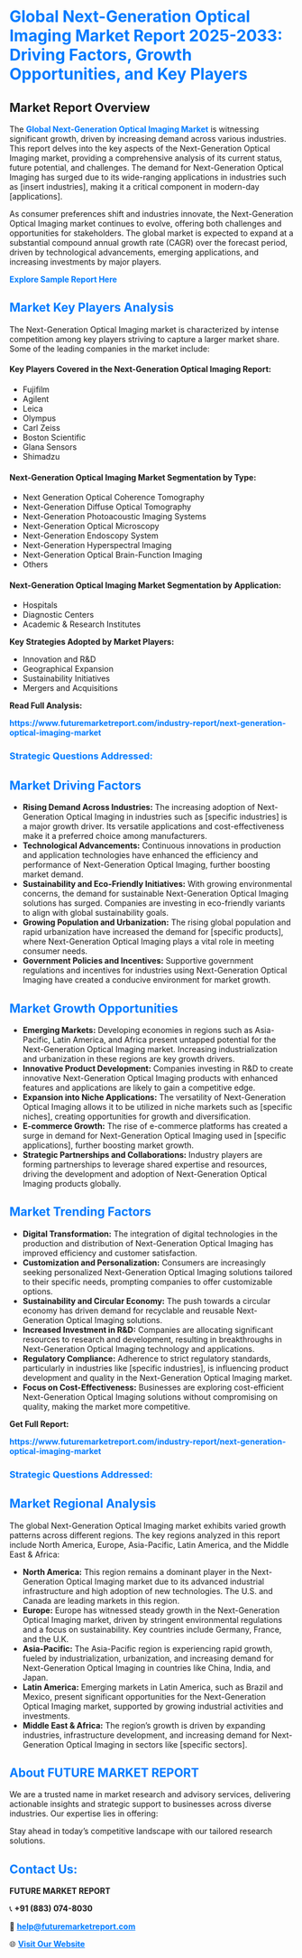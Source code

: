<h1 style="color: #007BFF;">Global Next-Generation Optical Imaging Market Report 2025-2033: Driving Factors, Growth Opportunities, and Key Players</h1>

<section id="overview">
<h2>Market Report Overview</h2>
<p>The <a href="https://www.futuremarketreport.com/industry-report/next-generation-optical-imaging-market" style="color: #007BFF; text-decoration: none;"><strong>Global Next-Generation Optical Imaging Market</strong></a> is witnessing significant growth, driven by increasing demand across various industries. This report delves into the key aspects of the Next-Generation Optical Imaging market, providing a comprehensive analysis of its current status, future potential, and challenges. The demand for Next-Generation Optical Imaging has surged due to its wide-ranging applications in industries such as [insert industries], making it a critical component in modern-day [applications].</p>
<p>As consumer preferences shift and industries innovate, the Next-Generation Optical Imaging market continues to evolve, offering both challenges and opportunities for stakeholders. The global market is expected to expand at a substantial compound annual growth rate (CAGR) over the forecast period, driven by technological advancements, emerging applications, and increasing investments by major players.</p>
</section>

<section id="overview">
<p><a href="https://www.futuremarketreport.com/request-sample/reportId=98918" style="color: #007BFF; text-decoration: none;"><strong>Explore Sample Report Here</strong></a></p>
</section>

<section id="key-players">
<h2 style="color: #007BFF;">Market Key Players Analysis</h2>
<p>The Next-Generation Optical Imaging market is characterized by intense competition among key players striving to capture a larger market share. Some of the leading companies in the market include:</p>
<h4>Key Players Covered in the Next-Generation Optical Imaging Report:</h4>
<ul><li>Fujifilm</li><li>Agilent</li><li>Leica</li><li>Olympus</li><li>Carl Zeiss</li><li>Boston Scientific</li><li>Glana Sensors</li><li>Shimadzu</li></ul>
<h4>Next-Generation Optical Imaging Market Segmentation by Type:</h4>
<ul><li>Next Generation Optical Coherence Tomography</li><li>Next-Generation Diffuse Optical Tomography</li><li>Next-Generation Photoacoustic Imaging Systems</li><li>Next-Generation Optical Microscopy</li><li>Next-Generation Endoscopy System</li><li>Next-Generation Hyperspectral Imaging</li><li>Next-Generation Optical Brain-Function Imaging</li><li>Others</li></ul>

<h4>Next-Generation Optical Imaging Market Segmentation by Application:</h4>
<ul><li>Hospitals</li><li>Diagnostic Centers</li><li>Academic &amp; Research Institutes</li></ul>
<p><strong>Key Strategies Adopted by Market Players:</strong></p>
<ul>
<li>Innovation and R&D</li>
<li>Geographical Expansion</li>
<li>Sustainability Initiatives</li>
<li>Mergers and Acquisitions</li>
</ul>
</section>

<section>
<p><strong>Read Full Analysis: </strong></p><a href="https://www.futuremarketreport.com/industry-report/next-generation-optical-imaging-market" style="color: #007BFF; text-decoration: none;"><strong>https://www.futuremarketreport.com/industry-report/next-generation-optical-imaging-market</strong></a>
<h3 style="color: #007BFF;">Strategic Questions Addressed:</h3>
</section>

<section id="driving-factors">
<h2 style="color: #007BFF;">Market Driving Factors</h2>
<ul>
<li><strong>Rising Demand Across Industries:</strong> The increasing adoption of Next-Generation Optical Imaging in industries such as [specific industries] is a major growth driver. Its versatile applications and cost-effectiveness make it a preferred choice among manufacturers.</li>
<li><strong>Technological Advancements:</strong> Continuous innovations in production and application technologies have enhanced the efficiency and performance of Next-Generation Optical Imaging, further boosting market demand.</li>
<li><strong>Sustainability and Eco-Friendly Initiatives:</strong> With growing environmental concerns, the demand for sustainable Next-Generation Optical Imaging solutions has surged. Companies are investing in eco-friendly variants to align with global sustainability goals.</li>
<li><strong>Growing Population and Urbanization:</strong> The rising global population and rapid urbanization have increased the demand for [specific products], where Next-Generation Optical Imaging plays a vital role in meeting consumer needs.</li>
<li><strong>Government Policies and Incentives:</strong> Supportive government regulations and incentives for industries using Next-Generation Optical Imaging have created a conducive environment for market growth.</li>
</ul>
</section>

<section id="growth-opportunities">
<h2 style="color: #007BFF;">Market Growth Opportunities</h2>
<ul>
<li><strong>Emerging Markets:</strong> Developing economies in regions such as Asia-Pacific, Latin America, and Africa present untapped potential for the Next-Generation Optical Imaging market. Increasing industrialization and urbanization in these regions are key growth drivers.</li>
<li><strong>Innovative Product Development:</strong> Companies investing in R&D to create innovative Next-Generation Optical Imaging products with enhanced features and applications are likely to gain a competitive edge.</li>
<li><strong>Expansion into Niche Applications:</strong> The versatility of Next-Generation Optical Imaging allows it to be utilized in niche markets such as [specific niches], creating opportunities for growth and diversification.</li>
<li><strong>E-commerce Growth:</strong> The rise of e-commerce platforms has created a surge in demand for Next-Generation Optical Imaging used in [specific applications], further boosting market growth.</li>
<li><strong>Strategic Partnerships and Collaborations:</strong> Industry players are forming partnerships to leverage shared expertise and resources, driving the development and adoption of Next-Generation Optical Imaging products globally.</li>
</ul>
</section>

<section id="trending-factors">
<h2 style="color: #007BFF;">Market Trending Factors</h2>
<ul>
<li><strong>Digital Transformation:</strong> The integration of digital technologies in the production and distribution of Next-Generation Optical Imaging has improved efficiency and customer satisfaction.</li>
<li><strong>Customization and Personalization:</strong> Consumers are increasingly seeking personalized Next-Generation Optical Imaging solutions tailored to their specific needs, prompting companies to offer customizable options.</li>
<li><strong>Sustainability and Circular Economy:</strong> The push towards a circular economy has driven demand for recyclable and reusable Next-Generation Optical Imaging solutions.</li>
<li><strong>Increased Investment in R&D:</strong> Companies are allocating significant resources to research and development, resulting in breakthroughs in Next-Generation Optical Imaging technology and applications.</li>
<li><strong>Regulatory Compliance:</strong> Adherence to strict regulatory standards, particularly in industries like [specific industries], is influencing product development and quality in the Next-Generation Optical Imaging market.</li>
<li><strong>Focus on Cost-Effectiveness:</strong> Businesses are exploring cost-efficient Next-Generation Optical Imaging solutions without compromising on quality, making the market more competitive.</li>
</ul>
</section>

<section>
<p><strong>Get Full Report: </strong></p><a href="https://www.futuremarketreport.com/industry-report/next-generation-optical-imaging-market" style="color: #007BFF; text-decoration: none;"><strong>https://www.futuremarketreport.com/industry-report/next-generation-optical-imaging-market</strong></a>
<h3 style="color: #007BFF;">Strategic Questions Addressed:</h3>
</section>


<section id="regional-analysis">
<h2 style="color: #007BFF;">Market Regional Analysis</h2>
<p>The global Next-Generation Optical Imaging market exhibits varied growth patterns across different regions. The key regions analyzed in this report include North America, Europe, Asia-Pacific, Latin America, and the Middle East & Africa:</p>
<ul>
<li><strong>North America:</strong> This region remains a dominant player in the Next-Generation Optical Imaging market due to its advanced industrial infrastructure and high adoption of new technologies. The U.S. and Canada are leading markets in this region.</li>
<li><strong>Europe:</strong> Europe has witnessed steady growth in the Next-Generation Optical Imaging market, driven by stringent environmental regulations and a focus on sustainability. Key countries include Germany, France, and the U.K.</li>
<li><strong>Asia-Pacific:</strong> The Asia-Pacific region is experiencing rapid growth, fueled by industrialization, urbanization, and increasing demand for Next-Generation Optical Imaging in countries like China, India, and Japan.</li>
<li><strong>Latin America:</strong> Emerging markets in Latin America, such as Brazil and Mexico, present significant opportunities for the Next-Generation Optical Imaging market, supported by growing industrial activities and investments.</li>
<li><strong>Middle East & Africa:</strong> The region’s growth is driven by expanding industries, infrastructure development, and increasing demand for Next-Generation Optical Imaging in sectors like [specific sectors].</li>
</ul>
</section>

<footer>
<h2 style="color: #007BFF;">About FUTURE MARKET REPORT</h2>
<p>We are a trusted name in market research and advisory services, delivering actionable insights and strategic support to businesses across diverse industries. Our expertise lies in offering:</p>

<p>Stay ahead in today’s competitive landscape with our tailored research solutions.</p>

<h2 style="color: #007BFF;">Contact Us:</h2>
<p><strong>FUTURE MARKET REPORT</strong></p>
<p>📞 <strong>+91 (883) 074-8030</strong></p>
<p>📧 <strong><a href="mailto:help@futuremarketreport.com" style="color: #007BFF;">help@futuremarketreport.com</a></strong></p>
<p>🌐 <strong><a href="https://www.futuremarketreport.com/" style="color: #007BFF;">Visit Our Website</a></strong></p>
</footer>